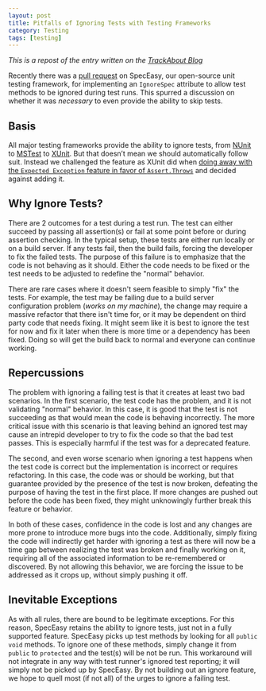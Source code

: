 ```yaml
---
layout: post
title: Pitfalls of Ignoring Tests with Testing Frameworks
category: Testing
tags: [testing]
---
```


*This is a repost of the entry written on the [TrackAbout Blog](https://corp.trackabout.com/blog/pitfalls-of-ignoring-tests-with-testing-frameworks/)*

Recently there was a [pull request](https://github.com/trackabout/speceasy/pull/14) on SpecEasy, our open-source unit testing framework, for implementing an `IgnoreSpec` attribute to allow test methods to be ignored during test runs. This spurred a discussion on whether it was *necessary* to even provide the ability to skip tests.

## Basis
All major testing frameworks provide the ability to ignore tests, from [NUnit](http://www.nunit.org/index.php?p=ignore&r=2.2.10) to [MSTest](http://msdn.microsoft.com/en-us/library/ms182457(v=vs.100).aspx) to [XUnit](http://xunit.codeplex.com/wikipage?title=HowToUse). But that doesn’t mean we should automatically follow suit. Instead we challenged the feature as XUnit did when [doing away with the `Expected Exception` feature in favor of `Assert.Throws`](http://xunit.codeplex.com/wikipage?title=Comparisons#note1) and decided against adding it. 

## Why Ignore Tests?
There are 2 outcomes for a test during a test run. The test can either succeed by passing all assertion(s) or fail at some point before or during assertion checking. In the typical setup, these tests are either run locally or on a build server. If any tests fail, then the build fails, forcing the developer to fix the failed tests. The purpose of this failure is to emphasize that the code is not behaving as it should. Either the code needs to be fixed or the test needs to be adjusted to redefine the "normal" behavior.

There are rare cases where it doesn't seem feasible to simply "fix" the tests. For example, the test may be failing due to a build server configuration problem (*works on my machine*), the change may require a massive refactor that there isn't time for, or it may be dependent on third party code that needs fixing. It might seem like it is best to ignore the test for now and fix it later when there is more time or a dependency has been fixed. Doing so will get the build back to normal and everyone can continue working.

## Repercussions
The problem with ignoring a failing test is that it creates at least two bad scenarios. In the first scenario, the test code has the problem, and it is not validating "normal" behavior. In this case, it is good that the test is not succeeding as that would mean the code is behaving incorrectly. The more critical issue with this scenario is that leaving behind an ignored test may cause an intrepid developer to try to fix the code so that the bad test passes. This is especially harmful if the test was for a deprecated feature.

The second, and even worse scenario when ignoring a test happens when the test code is correct but the implementation is incorrect or requires refactoring. In this case, the code was or should be working, but that guarantee provided by the presence of the test is now broken, defeating the purpose of having the test in the first place. If more changes are pushed out before the code has been fixed, they might unknowingly further break this feature or behavior.

In both of these cases, confidence in the code is lost and any changes are more prone to introduce more bugs into the code. Additionally, simply fixing the code will indirectly get harder with ignoring a test as there will now be a time gap between realizing the test was broken and finally working on it, requiring all of the associated information to be re-remembered or discovered. By not allowing this behavior, we are forcing the issue to be addressed as it crops up, without simply pushing it off.

## Inevitable Exceptions
As with all rules, there are bound to be legitimate exceptions. For this reason, SpecEasy retains the ability to ignore tests, just not in a fully supported feature. SpecEasy picks up test methods by looking for all `public void` methods. To ignore one of these methods, simply change it from `public` to `protected` and the test(s) will be not be run. This workaround will not integrate in any way with test runner's ignored test reporting; it will simply not be picked up by SpecEasy. By not building out an ignore feature, we hope to quell most (if not all) of the urges to ignore a failing test.
